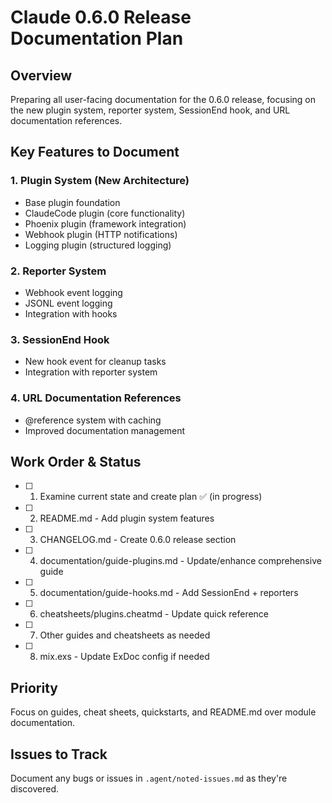 # Claude 0.6.0 Release Documentation Plan

## Overview
Preparing all user-facing documentation for the 0.6.0 release, focusing on the new plugin system, reporter system, SessionEnd hook, and URL documentation references.

## Key Features to Document

### 1. Plugin System (New Architecture)
- Base plugin foundation
- ClaudeCode plugin (core functionality)
- Phoenix plugin (framework integration)  
- Webhook plugin (HTTP notifications)
- Logging plugin (structured logging)

### 2. Reporter System
- Webhook event logging
- JSONL event logging
- Integration with hooks

### 3. SessionEnd Hook
- New hook event for cleanup tasks
- Integration with reporter system

### 4. URL Documentation References
- @reference system with caching
- Improved documentation management

## Work Order & Status

- [ ] 1. Examine current state and create plan ✅ (in progress)
- [ ] 2. README.md - Add plugin system features  
- [ ] 3. CHANGELOG.md - Create 0.6.0 release section
- [ ] 4. documentation/guide-plugins.md - Update/enhance comprehensive guide
- [ ] 5. documentation/guide-hooks.md - Add SessionEnd + reporters
- [ ] 6. cheatsheets/plugins.cheatmd - Update quick reference
- [ ] 7. Other guides and cheatsheets as needed
- [ ] 8. mix.exs - Update ExDoc config if needed

## Priority
Focus on guides, cheat sheets, quickstarts, and README.md over module documentation.

## Issues to Track
Document any bugs or issues in `.agent/noted-issues.md` as they're discovered.